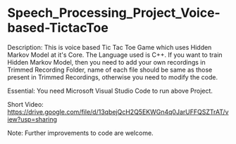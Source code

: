 # Speech_Processing_Project_Voice-based-TictacToe

Description: This is voice based Tic Tac Toe Game which uses Hidden Markov Model at it's Core. The Language used is C++. If you want to train Hidden 
             Markov Model, then you need to add your own recordings in Trimmed Recording Folder,  name of each file should be same as those present
             in Trimmed Recordings, otherwise you need to modify the code.

Essential: You need Microsoft Visual Studio Code to run above Project.

Short Video: https://drive.google.com/file/d/13qbejQcH2Q5EKWGn4q0JarUFFQSZTrAT/view?usp=sharing

Note: Further improvements to code are welcome. 
